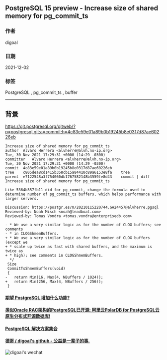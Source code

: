 ## PostgreSQL 15 preview - Increase size of shared memory for pg_commit_ts  
                  
### 作者                  
digoal                  
                  
### 日期                  
2021-12-02                 
                  
### 标签               
PostgreSQL , pg_commit_ts , buffer        
                
----                
                
## 背景       
https://git.postgresql.org/gitweb/?p=postgresql.git;a=commit;h=4c83e59e01a89b0b19245b8e0317d87ae60226eb  
  
  
```  
Increase size of shared memory for pg_commit_ts  
author	Alvaro Herrera <alvherre@alvh.no-ip.org>	  
Tue, 30 Nov 2021 17:29:31 +0000 (14:29 -0300)  
committer	Alvaro Herrera <alvherre@alvh.no-ip.org>	  
Tue, 30 Nov 2021 17:29:31 +0000 (14:29 -0300)  
commit	4c83e59e01a89b0b19245b8e0317d87ae60226eb  
tree	c805dea8cd1415b358cb15a84410c89a6153e8fa	tree  
parent	e7122548a3f754060db1767582148b3559fe8d43	commit | diff  
Increase size of shared memory for pg_commit_ts  
  
Like 5364b357fb11 did for pg_commit, change the formula used to  
determine number of pg_commit_ts buffers, which helps performance with  
larger servers.  
  
Discussion: https://postgr.es/m/20210115220744.GA24457@alvherre.pgsql  
Reviewed-by: Noah Misch <noah@leadboat.com>  
Reviewed-by: Tomas Vondra <tomas.vondra@enterprisedb.com>  
```  
  
  
```  
- * We use a very similar logic as for the number of CLOG buffers; see comments  
- * in CLOGShmemBuffers.  
+ * We use a very similar logic as for the number of CLOG buffers (except we  
+ * scale up twice as fast with shared buffers, and the maximum is twice as  
+ * high); see comments in CLOGShmemBuffers.  
  */  
 Size  
 CommitTsShmemBuffers(void)  
 {  
-   return Min(16, Max(4, NBuffers / 1024));  
+   return Min(256, Max(4, NBuffers / 256));  
 }  
```  
  
  
#### [期望 PostgreSQL 增加什么功能?](https://github.com/digoal/blog/issues/76 "269ac3d1c492e938c0191101c7238216")
  
  
#### [类似Oracle RAC架构的PostgreSQL已开源: 阿里云PolarDB for PostgreSQL云原生分布式开源数据库!](https://github.com/ApsaraDB/PolarDB-for-PostgreSQL "57258f76c37864c6e6d23383d05714ea")
  
  
#### [PostgreSQL 解决方案集合](https://yq.aliyun.com/topic/118 "40cff096e9ed7122c512b35d8561d9c8")
  
  
#### [德哥 / digoal's github - 公益是一辈子的事.](https://github.com/digoal/blog/blob/master/README.md "22709685feb7cab07d30f30387f0a9ae")
  
  
![digoal's wechat](../pic/digoal_weixin.jpg "f7ad92eeba24523fd47a6e1a0e691b59")
  
